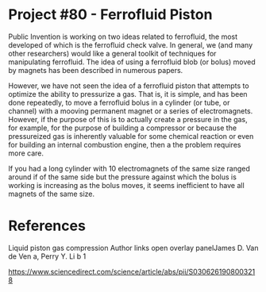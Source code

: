 # Project #80 - Ferrofluid Piston

Public Invention is working on two ideas related to ferrofluid, the most developed of which is the ferrofluid check valve.
In general, we (and many other researchers) would like a general toolkit of techniques for manipulating ferrofluid.
The idea of using a ferrofluid blob (or bolus) moved by magnets has been described in numerous papers. 

However, we have not seen the idea of a ferrofluid piston that attempts to optimize the ability to pressurize a gas.
That is, it is simple, and has been done repeatedly, to move a ferrofluid bolus in a cylinder (or tube, or channel) with a
mooving permanent magnet or a series of electromagnets. However, if the purpose of this is to actually create a pressure in the gas,
for example, for the purpose of building a compressor or because the pressureized gas is inherently valuable for some chemical reaction
or even for building an internal combustion engine, then a the problem requires more care.

If you had a long cylinder with 10 electromagnets of the same size ranged around if of the same side but the pressure against which the bolus
is working is increasing as the bolus moves, it seems inefficient to have all magnets of the same size.

# References

Liquid piston gas compression
Author links open overlay panelJames D. Van de Ven a, Perry Y. Li b 1

https://www.sciencedirect.com/science/article/abs/pii/S0306261908003218

